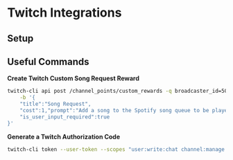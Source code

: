 # Twitch Integrations

## Setup

## Useful Commands

**Create Twitch Custom Song Request Reward**

```sh
twitch-cli api post /channel_points/custom_rewards -q broadcaster_id=50829826 \
    -b '{
    "title":"Song Request",
    "cost":1,"prompt":"Add a song to the Spotify song queue to be played on stream. Please enter a link to a song on Spotify.",
    "is_user_input_required":true
}'
```

**Generate a Twitch Authorization Code**

```sh
twitch-cli token --user-token --scopes "user:write:chat channel:manage:redemptions"
```
